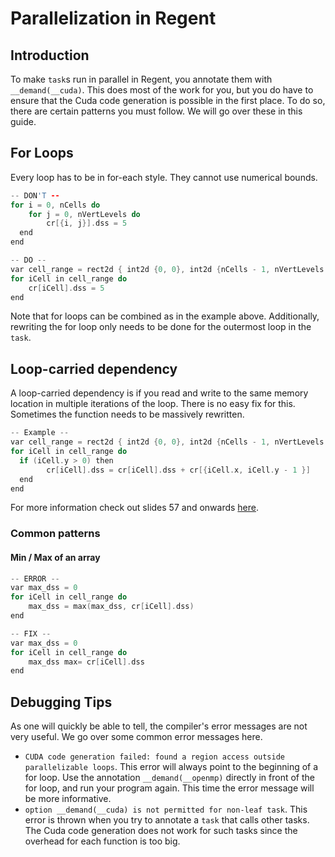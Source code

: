 # Parallelization in Regent



## Introduction

To make `task`s run in parallel in Regent, you annotate them with `__demand(__cuda)`. This does most of the work for you, but you do have to ensure that the Cuda code generation is possible in the first place. To do so, there are certain patterns you must follow. We will go over these in this guide.



## For Loops

Every loop has to be in for-each style. They cannot use numerical bounds.

```c++
-- DON'T --
for i = 0, nCells do
	for j = 0, nVertLevels do
		cr[{i, j}].dss = 5
  end
end
```

```c++
-- DO --
var cell_range = rect2d { int2d {0, 0}, int2d {nCells - 1, nVertLevels - 1} }
for iCell in cell_range do
	cr[iCell].dss = 5
end
```

Note that for loops can be combined as in the example above. Additionally, rewriting the for loop only needs to be done for the outermost loop in the `task`.



## Loop-carried dependency

A loop-carried dependency is if you read and write to the same memory location in multiple iterations of the loop. There is no easy fix for this. Sometimes the function needs to be massively rewritten.

```c++
-- Example --
var cell_range = rect2d { int2d {0, 0}, int2d {nCells - 1, nVertLevels - 1} }
for iCell in cell_range do
  if (iCell.y > 0) then
		cr[iCell].dss = cr[iCell].dss + cr[{iCell.x, iCell.y - 1 }]
  end
end
```

For more information check out slides 57 and onwards [here](https://www3.nd.edu/~zxu2/acms60212-40212/Lec-12-OpenMP.pdf).

### Common patterns

#### Min / Max of an array

```c++
-- ERROR --
var max_dss = 0
for iCell in cell_range do
	max_dss = max(max_dss, cr[iCell].dss)
end
```

```c++
-- FIX --
var max_dss = 0
for iCell in cell_range do
	max_dss max= cr[iCell].dss
end
```



## Debugging Tips

As one will quickly be able to tell, the compiler's error messages are not very useful. We go over some common error messages here.  

- `CUDA code generation failed: found a region access outside parallelizable loops`. This error will always point to the beginning of a for loop. Use the annotation `__demand(__openmp)` directly in front of the for loop, and run your program again. This time the error message will be more informative.
- `option __demand(__cuda) is not permitted for non-leaf task`. This error is thrown when you try to annotate a `task` that calls other tasks. The Cuda code generation does not work for such tasks since the overhead for each function is too big. 